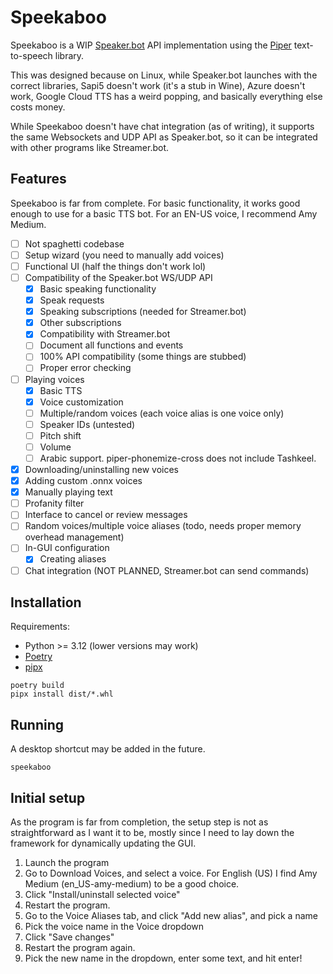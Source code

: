 # Speekaboo

Speekaboo is a WIP [Speaker.bot](https://speaker.bot) API implementation using the [Piper](https://github.com/rhasspy/piper)
text-to-speech library.

This was designed because on Linux, while Speaker.bot launches with the correct libraries, Sapi5 doesn't work (it's a stub
in Wine), Azure doesn't work, Google Cloud TTS has a weird popping, and basically everything else costs money.

While Speekaboo doesn't have chat integration (as of writing), it supports the same Websockets and UDP API as Speaker.bot, so
it can be integrated with other programs like Streamer.bot.

## Features

Speekaboo is far from complete. For basic functionality, it works good enough to use for a basic TTS bot.
For an EN-US voice, I recommend Amy Medium.

- [ ] Not spaghetti codebase
- [ ] Setup wizard (you need to manually add voices)
- [ ] Functional UI (half the things don't work lol)
- [ ] Compatibility of the Speaker.bot WS/UDP API
  - [x] Basic speaking functionality
  - [x] Speak requests
  - [x] Speaking subscriptions (needed for Streamer.bot)
  - [x] Other subscriptions
  - [x] Compatibility with Streamer.bot
  - [ ] Document all functions and events
  - [ ] 100% API compatibility (some things are stubbed)
  - [ ] Proper error checking
- [ ] Playing voices
  - [x] Basic TTS
  - [x] Voice customization
  - [ ] Multiple/random voices (each voice alias is one voice only)
  - [ ] Speaker IDs (untested)
  - [ ] Pitch shift
  - [ ] Volume
  - [ ] Arabic support. piper-phonemize-cross does not include Tashkeel.
- [x] Downloading/uninstalling new voices
- [x] Adding custom .onnx voices
- [x] Manually playing text
- [ ] Profanity filter
- [ ] Interface to cancel or review messages
- [ ] Random voices/multiple voice aliases (todo, needs proper memory overhead management)
- [ ] In-GUI configuration
  - [x] Creating aliases
- [ ] Chat integration (NOT PLANNED, Streamer.bot can send commands)

## Installation

Requirements:

- Python >= 3.12 (lower versions may work)
- [Poetry](https://python-poetry.org)
- [pipx](https://pipx.pypa.io/)

```shell
poetry build
pipx install dist/*.whl
```

## Running

A desktop shortcut may be added in the future.

```shell
speekaboo
```

## Initial setup

As the program is far from completion, the setup step is not as straightforward as I want it to be,
mostly since I need to lay down the framework for dynamically updating the GUI.

1. Launch the program
2. Go to Download Voices, and select a voice. For English (US) I find Amy Medium (en_US-amy-medium) to be a good choice.
3. Click "Install/uninstall selected voice"
4. Restart the program.
5. Go to the Voice Aliases tab, and click "Add new alias", and pick a name
6. Pick the voice name in the Voice dropdown
7. Click "Save changes"
8. Restart the program again.
9. Pick the new name in the dropdown, enter some text, and hit enter!
